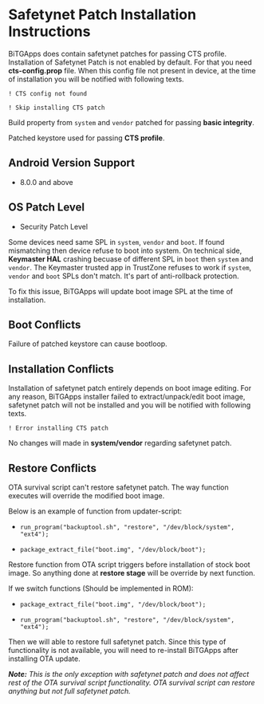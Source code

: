# Safetynet Patch Installation Instructions

BiTGApps does contain safetynet patches for passing CTS profile. Installation of Safetynet Patch is not enabled by default. For that you need **cts-config.prop** file.
When this config file not present in device, at the time of installation you will be notified with following texts.

```! CTS config not found```

```! Skip installing CTS patch```

Build property from `system` and `vendor` patched for passing **basic integrity**.

Patched keystore used for passing **CTS profile**.

## Android Version Support

* 8.0.0 and above

## OS Patch Level

* Security Patch Level

Some devices need same SPL in `system`, `vendor` and `boot`. If found mismatching then device refuse to boot into system.
On technical side, **Keymaster HAL** crashing becuase of different SPL in `boot` then `system` and `vendor`.
The Keymaster trusted app in TrustZone refuses to work if `system`, `vendor` and `boot` SPLs don't match. It's part of anti-rollback protection.

To fix this issue, BiTGApps will update boot image SPL at the time of installation.

## Boot Conflicts

Failure of patched keystore can cause bootloop.

## Installation Conflicts

Installation of safetynet patch entirely depends on boot image editing. For any reason, BiTGApps installer failed to extract/unpack/edit boot image, safetynet patch will not be installed and you will be notified with following texts.

```! Error installing CTS patch```

No changes will made in **system/vendor** regarding safetynet patch.

## Restore Conflicts

OTA survival script can't restore safetynet patch. The way function executes will override the modified boot image.

Below is an example of function from updater-script:

* `run_program("backuptool.sh", "restore", "/dev/block/system", "ext4");`

* `package_extract_file("boot.img", "/dev/block/boot");`

Restore function from OTA script triggers before installation of stock boot image. So anything done at **restore stage** will be override by next function.

If we switch functions (Should be implemented in ROM):

* `package_extract_file("boot.img", "/dev/block/boot");`

* `run_program("backuptool.sh", "restore", "/dev/block/system", "ext4");`

Then we will able to restore full safetynet patch. Since this type of functionality is not available, you will need to re-install BiTGApps after installing OTA update.

_**Note:** This is the only exception with safetynet patch and does not affect rest of the OTA survival script functionality. OTA survival script can restore anything but not full safetynet patch._
